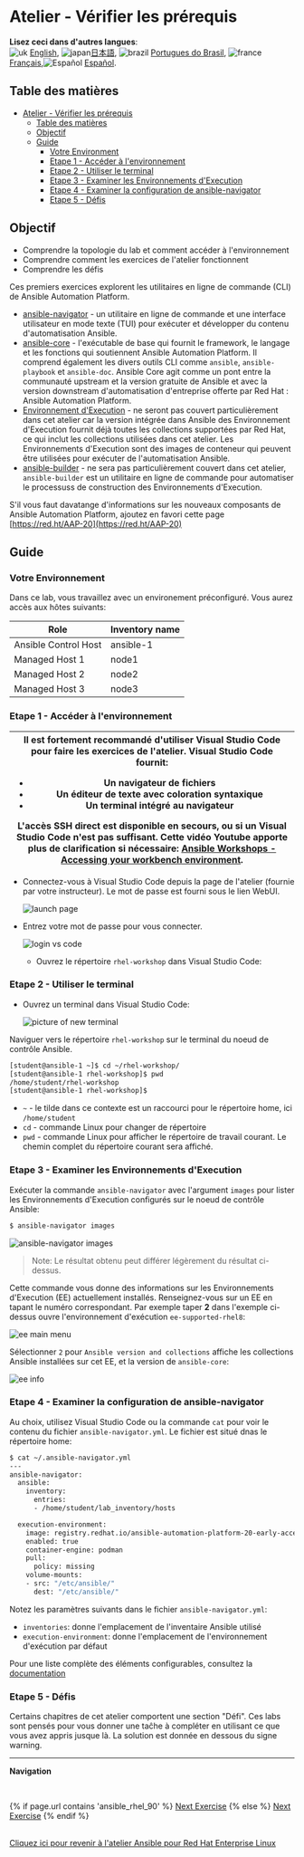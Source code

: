 # Atelier - Vérifier les prérequis

**Lisez ceci dans d'autres langues**:
<br>![uk](../../../images/uk.png) [English](README.md),  ![japan](../../../images/japan.png)[日本語](README.ja.md), ![brazil](../../../images/brazil.png) [Portugues do Brasil](README.pt-br.md), ![france](../../../images/fr.png) [Français](README.fr.md),![Español](../../../images/col.png) [Español](README.es.md).

## Table des matières

- [Atelier - Vérifier les prérequis](#atelier---vérifier-les-prérequis)
  - [Table des matières](#table-des-matières)
  - [Objectif](#objectif)
  - [Guide](#guide)
    - [Votre Environment](#votre-environnement)
    - [Etape 1 - Accéder à l'environnement](#etape-1---accéder-à-l'environnement)
    - [Etape 2 - Utiliser le terminal](#etape-2---utiliser-le-terminal)
    - [Etape 3 - Examiner les Environnements d'Execution](#etape-3---examiner-les-environnements-d'execution)
    - [Etape 4 - Examiner la configuration de ansible-navigator](#etape-4---examiner-la-configuration-de-ansible-navigator)
    - [Etape 5 - Défis](#etape-5---défis)

## Objectif

* Comprendre la topologie du lab et comment accéder à l'environnement
* Comprendre comment les exercices de l'atelier fonctionnent
* Comprendre les défis

Ces premiers exercices explorent les utilitaires en ligne de commande (CLI) de Ansible Automation Platform. 

- [ansible-navigator](https://github.com/ansible/ansible-navigator) - un utilitaire en ligne de commande et une interface utilisateur en mode texte (TUI) pour exécuter et développer du contenu d'automatisation Ansible.
- [ansible-core](https://docs.ansible.com/core.html) - l'exécutable de base qui fournit le framework, le langage et les fonctions qui soutiennent Ansible Automation Platform. Il comprend également les divers outils CLI comme `ansible`, `ansible-playbook` et `ansible-doc`. Ansible Core agit comme un pont entre la communauté upstream et la version gratuite de Ansible et avec la version downstream d'automatisation d'entreprise offerte par Red Hat : Ansible Automation Platform.
- [Environnement d'Execution](https://docs.ansible.com/automation-controller/latest/html/userguide/execution_environments.html) - ne seront pas couvert particulièrement dans cet atelier car la version intégrée dans Ansible des Environnement d'Execution fournit déjà toutes les collections supportées par Red Hat, ce qui inclut les collections utilisées dans cet atelier. Les Environnements d'Execution sont des images de conteneur qui peuvent être utilisées pour exécuter de l'automatisation Ansible.
- [ansible-builder](https://github.com/ansible/ansible-builder) - ne sera pas particulièrement couvert dans cet atelier, `ansible-builder` est un utilitaire en ligne de commande pour automatiser le processuss de construction des Environnements d'Execution.

S'il vous faut davatange d'informations sur les nouveaux composants de Ansible Automation Platform, ajoutez en favori cette page [https://red.ht/AAP-20](https://red.ht/AAP-20)

## Guide

### Votre Environnement

Dans ce lab, vous travaillez avec un environement préconfiguré. Vous aurez accès aux hôtes suivants:

| Role                 | Inventory name |
| ---------------------| ---------------|
| Ansible Control Host | ansible-1      |
| Managed Host 1       | node1          |
| Managed Host 2       | node2          |
| Managed Host 3       | node3          |

### Etape 1 - Accéder à l'environnement

<table>
<thead>
  <tr>
    <th>Il est fortement recommandé d'utiliser Visual Studio Code pour faire les exercices de l'atelier. Visual Studio Code fournit:
    <ul>
    <li>Un navigateur de fichiers</li>
    <li>Un éditeur de texte avec coloration syntaxique</li>
    <li>Un terminal intégré au navigateur</li>
    </ul>
    L'accès SSH direct est disponible en secours, ou si un Visual Studio Code n'est pas suffisant. Cette vidéo Youtube apporte plus de clarification si nécessaire: <a href="https://youtu.be/Y_Gx4ZBfcuk">Ansible Workshops - Accessing your workbench environment</a>.
</th>
</tr>
</thead>
</table>

- Connectez-vous à Visual Studio Code depuis la page de l'atelier (fournie par votre instructeur). Le mot de passe est fourni sous le lien WebUI.

  ![launch page](images/launch_page.png)

- Entrez votre mot de passe pour vous connecter.

  ![login vs code](images/vscode_login.png)

  - Ouvrez le répertoire `rhel-workshop` dans Visual Studio Code:

### Etape 2 - Utiliser le terminal

- Ouvrez un terminal dans Visual Studio Code:

  ![picture of new terminal](images/vscode-new-terminal.png)

Naviguer vers le répertoire `rhel-workshop` sur le terminal du noeud de contrôle Ansible.

```bash
[student@ansible-1 ~]$ cd ~/rhel-workshop/
[student@ansible-1 rhel-workshop]$ pwd
/home/student/rhel-workshop
[student@ansible-1 rhel-workshop]$
```

* `~` - le tilde dans ce contexte est un raccourci pour le répertoire home, ici `/home/student`
* `cd` - commande Linux pour changer de répertoire
* `pwd` - commande Linux pour afficher le répertoire de travail courant. Le chemin complet du répertoire courant sera affiché.

### Etape 3 - Examiner les Environnements d'Execution

Exécuter la commande `ansible-navigator` avec l'argument `images` pour lister les Environnements d'Execution configurés sur le noeud de contrôle Ansible:

```bash
$ ansible-navigator images
```

![ansible-navigator images](images/navigator-images.png)


> Note: Le résultat obtenu peut différer légèrement du résultat ci-dessus.

Cette commande vous donne des informations sur les Environnements d'Execution (EE) actuellement installés. Renseignez-vous sur un EE en tapant le numéro correspondant. Par exemple taper **2** dans l'exemple ci-dessus ouvre l'environnement d'exécution `ee-supported-rhel8`:

![ee main menu](images/navigator-ee-menu.png)

Sélectionner `2` pour `Ansible version and collections` affiche les collections Ansible installées sur cet EE, et la version de `ansible-core`:

![ee info](images/navigator-ee-collections.png)

### Etape 4 - Examiner la configuration de ansible-navigator

Au choix, utilisez Visual Studio Code ou la commande `cat` pour voir le contenu du fichier `ansible-navigator.yml`. Le fichier est situé dnas le répertoire home:

```bash
$ cat ~/.ansible-navigator.yml
---
ansible-navigator:
  ansible:
    inventory:
      entries:
      - /home/student/lab_inventory/hosts

  execution-environment:
    image: registry.redhat.io/ansible-automation-platform-20-early-access/ee-supported-rhel8:2.0.0
    enabled: true
    container-engine: podman
    pull:
      policy: missing
    volume-mounts:
    - src: "/etc/ansible/"
      dest: "/etc/ansible/"
```

Notez les paramètres suivants dans le fichier `ansible-navigator.yml`:

* `inventories`: donne l'emplacement de l'inventaire Ansible utilisé
* `execution-environment`: donne l'emplacement de l'environnement d'exécution par défaut

Pour une liste complète des éléments configurables, consultez la [documentation](https://ansible.readthedocs.io/projects/navigator/settings/)

### Etape 5 - Défis

Certains chapitres de cet atelier comportent une section "Défi". Ces labs sont pensés pour vous donner une taĉhe à compléter en utilisant ce que vous avez appris jusque là. La solution est donnée en dessous du signe warning.

---
**Navigation**

<br>

{% if page.url contains 'ansible_rhel_90' %}
[Next Exercise](../2-thebasics/README.fr.md)
{% else %}
[Next Exercise](../1.2-thebasics/README.fr.md)
{% endif %}
<br><br>

[Cliquez ici pour revenir à l'atelier Ansible pour Red Hat Enterprise Linux](../README.fr.md#section-1---ansible-engine-exercises)
